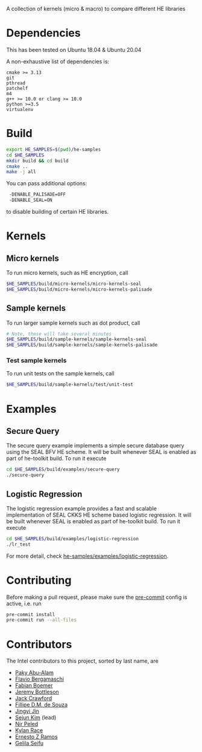 A collection of kernels (micro & macro) to compare different HE libraries

# Dependencies
This has been tested on Ubuntu 18.04 & Ubuntu 20.04

A non-exhaustive list of dependencies is:
```
cmake >= 3.13
git
pthread
patchelf
m4
g++ >= 10.0 or clang >= 10.0
python >=3.5
virtualenv
```

# Build
```bash
export HE_SAMPLES=$(pwd)/he-samples
cd $HE_SAMPLES
mkdir build && cd build
cmake ..
make -j all
```

You can pass additional options:
```bash
 -DENABLE_PALISADE=OFF
 -DENABLE_SEAL=ON
```
to disable building of certain HE libraries.



# Kernels
## Micro kernels
To run micro kernels, such as HE encryption, call
```bash
$HE_SAMPLES/build/micro-kernels/micro-kernels-seal
$HE_SAMPLES/build/micro-kernels/micro-kernels-palisade
```

## Sample kernels
To run larger sample kernels such as dot product, call
```bash
# Note, these will take several minutes
$HE_SAMPLES/build/sample-kernels/sample-kernels-seal
$HE_SAMPLES/build/sample-kernels/sample-kernels-palisade
```

### Test sample kernels
To run unit tests on the sample kernels, call
```bash
$HE_SAMPLES/build/sample-kernels/test/unit-test
```

# Examples

## Secure Query
The secure query example implements a simple secure database query using the
SEAL BFV HE scheme.
It will be built whenever SEAL is enabled as part of he-toolkit build.
To run it execute
```bash
cd $HE_SAMPLES/build/examples/secure-query
./secure-query
```

## Logistic Regression
The logistic regression example provides a fast and scalable implementation of
SEAL CKKS HE scheme based logistic regression.  It will be built whenever SEAL
is enabled as part of he-toolkit build.
To run it execute
```bash
cd $HE_SAMPLES/build/examples/logistic-regression
./lr_test
```
For more detail, check
[he-samples/examples/logistic-regression](he-samples/examples/logistic-regression).

# Contributing
Before making a pull request, please make sure the
[pre-commit](https://pre-commit.com) config is active, i.e. run
```bash
pre-commit install
pre-commit run --all-files
```

# Contributors
The Intel contributors to this project, sorted by last name, are
  - [Paky Abu-Alam](https://www.linkedin.com/in/paky-abu-alam-89797710/)
  - [Flavio Bergamaschi](https://www.linkedin.com/in/flavio-bergamaschi-1634141/)
  - [Fabian Boemer](https://www.linkedin.com/in/fabian-boemer-5a40a9102/)
  - [Jeremy Bottleson](https://www.linkedin.com/in/jeremy-bottleson-38852a7/)
  - [Jack Crawford](https://www.linkedin.com/in/jacklhcrawford/)
  - [Fillipe D.M. de Souza](https://www.linkedin.com/in/fillipe-d-m-de-souza-a8281820/)
  - [Jingyi Jin](https://www.linkedin.com/in/jingyi-jin-655735/)
  - [Sejun Kim](https://www.linkedin.com/in/sejun-kim-2b1b4866/) (lead)
  - [Nir Peled](https://www.linkedin.com/in/nir-peled-4a52266/)
  - [Kylan Race](https://www.linkedin.com/in/kylanrace/)
  - [Ernesto Z Ramos](https://www.linkedin.com/in/sidezr)
  - [Gelila Seifu](https://www.linkedin.com/in/gelila-seifu/)

